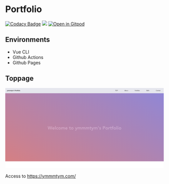 # Portfolio

[![Codacy Badge](https://api.codacy.com/project/badge/Grade/ea54c319346d47c4910f4121810af9a3)](https://app.codacy.com/manual/ymmmtym/ymmmtym.github.io?utm_source=github.com&utm_medium=referral&utm_content=ymmmtym/ymmmtym.github.io&utm_campaign=Badge_Grade_Settings) ![](https://github.com/ymmmtym/ymmmtym.github.io/workflows/github%20pages/badge.svg)
[![Open in Gitpod](https://gitpod.io/button/open-in-gitpod.svg)](https://gitpod.io/#https://github.com/ymmmtym/ymmmtym.github.io)

## Environments

- Vue CLI
- Github Actions
- Github Pages

## Toppage
![portfolio-eyecatch](./app/src/assets/portfolio.png)

Access to https://ymmmtym.com/